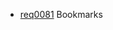   * [req0081](https://github.com/DomainDrivenArchitecture/ddaRequirement/blob/master/en/requirements/req0081.md) Bookmarks
